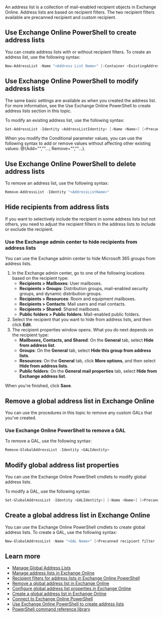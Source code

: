 An address list is a collection of mail-enabled recipient objects in Exchange Online. Address lists are based on recipient filters. The two recipient filters available are precanned recipient and custom recipient.

## Use Exchange Online PowerShell to create address lists

You can create address lists with or without recipient filters.
To create an address list, use the following syntax:

```PowerShell
New-AddressList -Name "<Address List Name>" [-Container <ExistingAddressListPath>] [<Precanned recipient filter | Custom recipient filter>] [-RecipientContainer <OrganizationalUnit>]
```

## Use Exchange Online PowerShell to modify address lists

The same basic settings are available as when you created the address list. For more information, see the Use Exchange Online PowerShell to create address lists section in this topic.

To modify an existing address list, use the following syntax:

```PowerShell
Set-AddressList -Identity <AddressListIdentity> [-Name <Name>] [<Precanned recipient filter | Custom recipient filter>] [-RecipientContainer <OrganizationalUnit>]
```

When you modify the Conditional parameter values, you can use the following syntax to add or remove values without affecting other existing values: @{Add="<Value1>","<Value2>"...; Remove="<Value1>","<Value2>"...}.

## Use Exchange Online PowerShell to delete address lists

To remove an address list, use the following syntax:

```PowerShell
Remove-AddressList -Identity "<AddressListName>"
```

## Hide recipients from address lists

If you want to selectively include the recipient in some address lists but not others, you need to adjust the recipient filters in the address lists to include or exclude the recipient.

### Use the Exchange admin center to hide recipients from address lists

You can use the Exchange admin center to hide Microsoft 365 groups from address lists.

1. In the Exchange admin center, go to one of the following locations based on the recipient type:
    - **Recipients > Mailboxes**: User mailboxes.
    - **Recipients > Groups**: Distribution groups, mail-enabled security groups, and dynamic distribution groups.
    - **Recipients > Resources**: Room and equipment mailboxes.
    - **Recipients > Contacts**: Mail users and mail contacts.
    - **Recipients > Shared**: Shared mailboxes.
    - **Public folders > Public folders**: Mail-enabled public folders.
1. Select the recipient that you want to hide from address lists, and then click **Edit**.
1. The recipient properties window opens. What you do next depends on the recipient type:
    - **Mailboxes, Contacts, and Shared**: On the **General** tab, select **Hide from address list**.
    - **Groups**: On the **General** tab, select **Hide this group from address lists**.
    - **Resources**: On the **General** tab, click **More options**, and then select **Hide from address lists**.
    - **Public folders**: On the **General mail properties** tab, select **Hide from Exchange address list**.

When you're finished, click **Save**.

## Remove a global address list in Exchange Online

You can use the procedures in this topic to remove any custom GALs that you've created.

### Use Exchange Online PowerShell to remove a GAL

To remove a GAL, use the following syntax:

```PowerShell
Remove-GlobalAddressList -Identity <GALIdentity>
```

## Modify global address list properties

You can use the Exchange Online PowerShell cmdlets to modify global address lists.

To modify a GAL, use the following syntax:

```PowerShell
Set-GlobalAddressList -Identity <GALIdentity>] [-Name <Name>] [<Precanned recipient filter | Custom recipient filter>]
```

## Create a global address list in Exchange Online

You can use the Exchange Online PowerShell cmdlets to create global address lists.
To create a GAL, use the following syntax:

```PowerShell
New-GlobalAddressList -Name "<GAL Name>" [<Precanned recipient filter | Custom recipient filter>]
```

## Learn more

- [Manage Global Address Lists](/Exchange/address-books/address-lists/address-lists#global-address-lists?azure-portal=true)
- [Manage address lists in Exchange Online](/Exchange/address-books/address-lists/manage-address-lists?azure-portal=true)
- [Recipient filters for address lists in Exchange Online PowerShell](/Exchange/address-books/address-lists/use-recipient-filters-to-create-an-address-list?azure-portal=true)
- [Remove a global address list in Exchange Online](/Exchange/address-books/address-lists/remove-a-global-address-list?azure-portal=true)
- [Configure global address list properties in Exchange Online](/Exchange/address-books/address-lists/configure-global-address-list-properties?azure-portal=true)
- [Create a global address list in Exchange Online](/Exchange/address-books/address-lists/create-global-address-list?azure-portal=true)
- [Connect to Exchange Online PowerShell](/powershell/exchange/exchange-online/connect-to-exchange-online-powershell/connect-to-exchange-online-powershell?azure-portal=true)
- [Use Exchange Online PowerShell to create address lists](/Exchange/address-books/address-lists/manage-address-lists#use-exchange-online-powershell-to-create-address-lists?azure-portal=true)
- [PowerShell command reference library](/powershell/windows/get-started?azure-portal=true)
